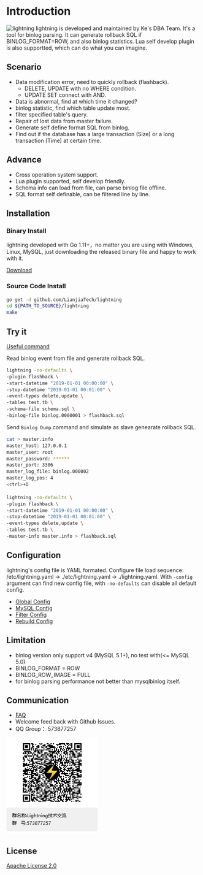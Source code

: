 # Introduction

![lightning](https://github.githubassets.com/images/icons/emoji/unicode/26a1.png) lightning is developed and maintained by Ke's DBA Team. It's a tool for binlog parsing. It can generate rollback SQL if BINLOG_FORMAT=ROW, and also binlog statistics. Lua self develop plugin is also supportted, which can do what you can imagine.

## Scenario

* Data modification error, need to quickly rollback (flashback).
  * DELETE, UPDATE with no WHERE condition.
  * UPDATE SET connect with AND.
* Data is abnormal, find at which time it changed?
* binlog statistic, find which table update most.
* filter specified table's query.
* Repair of lost data from master failure.
* Generate self define format SQL from binlog.
* Find out if the database has a large transaction (Size) or a long transaction (Time) at certain time.

## Advance

* Cross operation system support.
* Lua plugin supported, self develop friendly.
* Schema info can load from file, can parse binlog file offline.
* SQL format self definable, can be filtered line by line.

## Installation

### Binary Install

lightning developed with Go 1.11+，no matter you are using with Windows, Linux, MySQL, just downloading the released binary file and happy to work with it.

[Download](https://github.com/LianjiaTech/lightning/releases)

### Source Code Install

```bash
go get -d github.com/LianjiaTech/lightning
cd ${PATH_TO_SOURCE}/lightning
make
```

## Try it

[Useful command](http://github.com/LianjiaTech/lightning/blob/master/doc/cmd.md)

Read binlog event from file and generate rollback SQL.

```bash
lightning -no-defaults \
-plugin flashback \
-start-datetime "2019-01-01 00:00:00" \
-stop-datetime "2019-01-01 00:01:00" \
-event-types delete,update \
-tables test.tb \
-schema-file schema.sql \
-binlog-file binlog.0000001 > flashback.sql
```

Send `Binlog Dump` command and simulate as slave genearate rollback SQL.

```bash
cat > master.info
master_host: 127.0.0.1
master_user: root
master_password: ******
master_port: 3306
master_log_file: binlog.000002
master_log_pos: 4
<ctrl>+D

lightning -no-defaults \
-plugin flashback \
-start-datetime "2019-01-01 00:00:00" \
-stop-datetime "2019-01-01 00:01:00" \
-event-types delete,update \
-tables test.tb \
-master-info master.info > flashback.sql
```

## Configuration

lightning's config file is YAML formated. Configure file load sequence: /etc/lightning.yaml -> ./etc/lightning.yaml -> ./lightning.yaml. With `-config` argument can find new config file, with `-no-defaults` can disable all default config.

* [Global Config](http://github.com/LianjiaTech/lightning/blob/master/doc/global.md)
* [MySQL Config](http://github.com/LianjiaTech/lightning/blob/master/doc/mysql.md)
* [Filter Config](http://github.com/LianjiaTech/lightning/blob/master/doc/filters.md)
* [Rebuild Config](http://github.com/LianjiaTech/lightning/blob/master/doc/rebuild.md)

## Limitation

* binlog version only support v4 (MySQL 5.1+), no test with(<= MySQL 5.0)
* BINLOG_FORMAT = ROW
* BINLOG_ROW_IMAGE = FULL
* for binlog parsing performance not better than mysqlbinlog itself.

## Communication

* [FAQ](http://github.com/LianjiaTech/lightning/blob/master/doc/FAQ.md)
* Welcome feed back with Github Issues.
* QQ Group： 573877257

![QQ](http://github.com/LianjiaTech/lightning/raw/master/doc/qq_group.png)

## License

[Apache License 2.0](http://github.com/LianjiaTech/lightning/blob/master/LICENSE)
